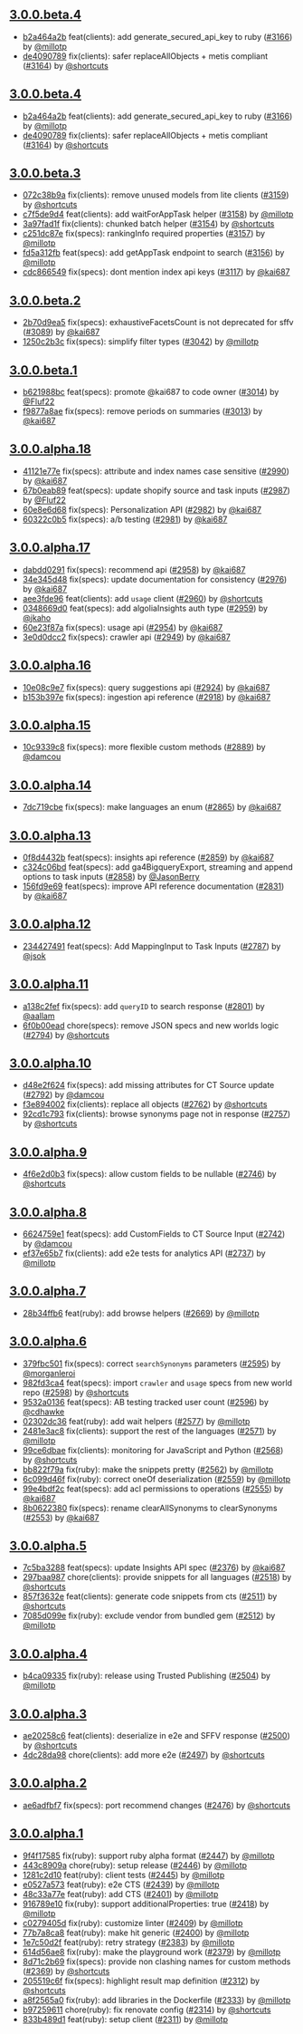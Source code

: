 ## [3.0.0.beta.4](https://github.com/algolia/algoliasearch-client-ruby/compare/3.0.0.beta.3...3.0.0.beta.4)

- [b2a464a2b](https://github.com/algolia/api-clients-automation/commit/b2a464a2b) feat(clients): add generate_secured_api_key to ruby ([#3166](https://github.com/algolia/api-clients-automation/pull/3166)) by [@millotp](https://github.com/millotp/)
- [de4090789](https://github.com/algolia/api-clients-automation/commit/de4090789) fix(clients): safer replaceAllObjects + metis compliant ([#3164](https://github.com/algolia/api-clients-automation/pull/3164)) by [@shortcuts](https://github.com/shortcuts/)

## [3.0.0.beta.4](https://github.com/algolia/algoliasearch-client-ruby/compare/3.0.0.beta.3...3.0.0.beta.4)

- [b2a464a2b](https://github.com/algolia/api-clients-automation/commit/b2a464a2b) feat(clients): add generate_secured_api_key to ruby ([#3166](https://github.com/algolia/api-clients-automation/pull/3166)) by [@millotp](https://github.com/millotp/)
- [de4090789](https://github.com/algolia/api-clients-automation/commit/de4090789) fix(clients): safer replaceAllObjects + metis compliant ([#3164](https://github.com/algolia/api-clients-automation/pull/3164)) by [@shortcuts](https://github.com/shortcuts/)

## [3.0.0.beta.3](https://github.com/algolia/algoliasearch-client-ruby/compare/3.0.0.beta.2...3.0.0.beta.3)

- [072c38b9a](https://github.com/algolia/api-clients-automation/commit/072c38b9a) fix(clients): remove unused models from lite clients ([#3159](https://github.com/algolia/api-clients-automation/pull/3159)) by [@shortcuts](https://github.com/shortcuts/)
- [c7f5de9d4](https://github.com/algolia/api-clients-automation/commit/c7f5de9d4) feat(clients): add waitForAppTask helper ([#3158](https://github.com/algolia/api-clients-automation/pull/3158)) by [@millotp](https://github.com/millotp/)
- [3a97fad1f](https://github.com/algolia/api-clients-automation/commit/3a97fad1f) fix(clients): chunked batch helper ([#3154](https://github.com/algolia/api-clients-automation/pull/3154)) by [@shortcuts](https://github.com/shortcuts/)
- [c251dc87e](https://github.com/algolia/api-clients-automation/commit/c251dc87e) fix(specs): rankingInfo required properties ([#3157](https://github.com/algolia/api-clients-automation/pull/3157)) by [@millotp](https://github.com/millotp/)
- [fd5a312fb](https://github.com/algolia/api-clients-automation/commit/fd5a312fb) feat(specs): add getAppTask endpoint to search ([#3156](https://github.com/algolia/api-clients-automation/pull/3156)) by [@millotp](https://github.com/millotp/)
- [cdc866549](https://github.com/algolia/api-clients-automation/commit/cdc866549) fix(specs): dont mention index api keys ([#3117](https://github.com/algolia/api-clients-automation/pull/3117)) by [@kai687](https://github.com/kai687/)

## [3.0.0.beta.2](https://github.com/algolia/algoliasearch-client-ruby/compare/3.0.0.beta.1...3.0.0.beta.2)

- [2b70d9ea5](https://github.com/algolia/api-clients-automation/commit/2b70d9ea5) fix(specs): exhaustiveFacetsCount is not deprecated for sffv ([#3089](https://github.com/algolia/api-clients-automation/pull/3089)) by [@kai687](https://github.com/kai687/)
- [1250c2b3c](https://github.com/algolia/api-clients-automation/commit/1250c2b3c) fix(specs): simplify filter types ([#3042](https://github.com/algolia/api-clients-automation/pull/3042)) by [@millotp](https://github.com/millotp/)

## [3.0.0.beta.1](https://github.com/algolia/algoliasearch-client-ruby/compare/3.0.0.beta.0...3.0.0.beta.1)

- [b621988bc](https://github.com/algolia/api-clients-automation/commit/b621988bc) feat(specs): promote @kai687 to code owner ([#3014](https://github.com/algolia/api-clients-automation/pull/3014)) by [@Fluf22](https://github.com/Fluf22/)
- [f9877a8ae](https://github.com/algolia/api-clients-automation/commit/f9877a8ae) fix(specs): remove periods on summaries ([#3013](https://github.com/algolia/api-clients-automation/pull/3013)) by [@kai687](https://github.com/kai687/)

## [3.0.0.alpha.18](https://github.com/algolia/algoliasearch-client-ruby/compare/3.0.0.alpha.17...3.0.0.alpha.18)

- [41121e77e](https://github.com/algolia/api-clients-automation/commit/41121e77e) fix(specs): attribute and index names case sensitive ([#2990](https://github.com/algolia/api-clients-automation/pull/2990)) by [@kai687](https://github.com/kai687/)
- [67b0eab89](https://github.com/algolia/api-clients-automation/commit/67b0eab89) feat(specs): update shopify source and task inputs ([#2987](https://github.com/algolia/api-clients-automation/pull/2987)) by [@Fluf22](https://github.com/Fluf22/)
- [60e8e6d68](https://github.com/algolia/api-clients-automation/commit/60e8e6d68) fix(specs): Personalization API ([#2982](https://github.com/algolia/api-clients-automation/pull/2982)) by [@kai687](https://github.com/kai687/)
- [60322c0b5](https://github.com/algolia/api-clients-automation/commit/60322c0b5) fix(specs): a/b testing ([#2981](https://github.com/algolia/api-clients-automation/pull/2981)) by [@kai687](https://github.com/kai687/)

## [3.0.0.alpha.17](https://github.com/algolia/algoliasearch-client-ruby/compare/3.0.0.alpha.16...3.0.0.alpha.17)

- [dabdd0291](https://github.com/algolia/api-clients-automation/commit/dabdd0291) fix(specs): recommend api ([#2958](https://github.com/algolia/api-clients-automation/pull/2958)) by [@kai687](https://github.com/kai687/)
- [34e345d48](https://github.com/algolia/api-clients-automation/commit/34e345d48) fix(specs): update documentation for consistency ([#2976](https://github.com/algolia/api-clients-automation/pull/2976)) by [@kai687](https://github.com/kai687/)
- [aee3fde96](https://github.com/algolia/api-clients-automation/commit/aee3fde96) feat(clients): add `usage` client ([#2960](https://github.com/algolia/api-clients-automation/pull/2960)) by [@shortcuts](https://github.com/shortcuts/)
- [0348669d0](https://github.com/algolia/api-clients-automation/commit/0348669d0) feat(specs): add algoliaInsights auth type ([#2959](https://github.com/algolia/api-clients-automation/pull/2959)) by [@jkaho](https://github.com/jkaho/)
- [60e23f87a](https://github.com/algolia/api-clients-automation/commit/60e23f87a) fix(specs): usage api ([#2954](https://github.com/algolia/api-clients-automation/pull/2954)) by [@kai687](https://github.com/kai687/)
- [3e0d0dcc2](https://github.com/algolia/api-clients-automation/commit/3e0d0dcc2) fix(specs): crawler api ([#2949](https://github.com/algolia/api-clients-automation/pull/2949)) by [@kai687](https://github.com/kai687/)

## [3.0.0.alpha.16](https://github.com/algolia/algoliasearch-client-ruby/compare/3.0.0.alpha.15...3.0.0.alpha.16)

- [10e08c9e7](https://github.com/algolia/api-clients-automation/commit/10e08c9e7) fix(specs): query suggestions api ([#2924](https://github.com/algolia/api-clients-automation/pull/2924)) by [@kai687](https://github.com/kai687/)
- [b153b397e](https://github.com/algolia/api-clients-automation/commit/b153b397e) fix(specs): ingestion api reference ([#2918](https://github.com/algolia/api-clients-automation/pull/2918)) by [@kai687](https://github.com/kai687/)

## [3.0.0.alpha.15](https://github.com/algolia/algoliasearch-client-ruby/compare/3.0.0.alpha.14...3.0.0.alpha.15)

- [10c9339c8](https://github.com/algolia/api-clients-automation/commit/10c9339c8) fix(specs): more flexible custom methods ([#2889](https://github.com/algolia/api-clients-automation/pull/2889)) by [@damcou](https://github.com/damcou/)

## [3.0.0.alpha.14](https://github.com/algolia/algoliasearch-client-ruby/compare/3.0.0.alpha.13...3.0.0.alpha.14)

- [7dc719cbe](https://github.com/algolia/api-clients-automation/commit/7dc719cbe) fix(specs): make languages an enum ([#2865](https://github.com/algolia/api-clients-automation/pull/2865)) by [@kai687](https://github.com/kai687/)

## [3.0.0.alpha.13](https://github.com/algolia/algoliasearch-client-ruby/compare/3.0.0.alpha.12...3.0.0.alpha.13)

- [0f8d4432b](https://github.com/algolia/api-clients-automation/commit/0f8d4432b) feat(specs): insights api reference ([#2859](https://github.com/algolia/api-clients-automation/pull/2859)) by [@kai687](https://github.com/kai687/)
- [c324c06bd](https://github.com/algolia/api-clients-automation/commit/c324c06bd) feat(specs): add ga4BigqueryExport, streaming and append options to task inputs ([#2858](https://github.com/algolia/api-clients-automation/pull/2858)) by [@JasonBerry](https://github.com/JasonBerry/)
- [156fd9e69](https://github.com/algolia/api-clients-automation/commit/156fd9e69) feat(specs): improve API reference documentation ([#2831](https://github.com/algolia/api-clients-automation/pull/2831)) by [@kai687](https://github.com/kai687/)

## [3.0.0.alpha.12](https://github.com/algolia/algoliasearch-client-ruby/compare/3.0.0.alpha.11...3.0.0.alpha.12)

- [234427491](https://github.com/algolia/api-clients-automation/commit/234427491) feat(specs): Add MappingInput to Task Inputs ([#2787](https://github.com/algolia/api-clients-automation/pull/2787)) by [@jsok](https://github.com/jsok/)

## [3.0.0.alpha.11](https://github.com/algolia/algoliasearch-client-ruby/compare/3.0.0.alpha.10...3.0.0.alpha.11)

- [a138c2fef](https://github.com/algolia/api-clients-automation/commit/a138c2fef) fix(specs): add `queryID` to search response ([#2801](https://github.com/algolia/api-clients-automation/pull/2801)) by [@aallam](https://github.com/aallam/)
- [6f0b00ead](https://github.com/algolia/api-clients-automation/commit/6f0b00ead) chore(specs): remove JSON specs and new worlds logic ([#2794](https://github.com/algolia/api-clients-automation/pull/2794)) by [@shortcuts](https://github.com/shortcuts/)

## [3.0.0.alpha.10](https://github.com/algolia/algoliasearch-client-ruby/compare/3.0.0.alpha.9...3.0.0.alpha.10)

- [d48e2f624](https://github.com/algolia/api-clients-automation/commit/d48e2f624) fix(specs): add missing attributes for CT Source update ([#2792](https://github.com/algolia/api-clients-automation/pull/2792)) by [@damcou](https://github.com/damcou/)
- [f3e894002](https://github.com/algolia/api-clients-automation/commit/f3e894002) fix(clients): replace all objects ([#2762](https://github.com/algolia/api-clients-automation/pull/2762)) by [@shortcuts](https://github.com/shortcuts/)
- [92cd1c793](https://github.com/algolia/api-clients-automation/commit/92cd1c793) fix(clients): browse synonyms page not in response ([#2757](https://github.com/algolia/api-clients-automation/pull/2757)) by [@shortcuts](https://github.com/shortcuts/)

## [3.0.0.alpha.9](https://github.com/algolia/algoliasearch-client-ruby/compare/3.0.0.alpha.8...3.0.0.alpha.9)

- [4f6e2d0b3](https://github.com/algolia/api-clients-automation/commit/4f6e2d0b3) fix(specs): allow custom fields to be nullable ([#2746](https://github.com/algolia/api-clients-automation/pull/2746)) by [@shortcuts](https://github.com/shortcuts/)

## [3.0.0.alpha.8](https://github.com/algolia/algoliasearch-client-ruby/compare/3.0.0.alpha.7...3.0.0.alpha.8)

- [6624759e1](https://github.com/algolia/api-clients-automation/commit/6624759e1) feat(specs): add CustomFields to CT Source Input ([#2742](https://github.com/algolia/api-clients-automation/pull/2742)) by [@damcou](https://github.com/damcou/)
- [ef37e65b7](https://github.com/algolia/api-clients-automation/commit/ef37e65b7) fix(clients): add e2e tests for analytics API ([#2737](https://github.com/algolia/api-clients-automation/pull/2737)) by [@millotp](https://github.com/millotp/)

## [3.0.0.alpha.7](https://github.com/algolia/algoliasearch-client-ruby/compare/3.0.0.alpha.6...3.0.0.alpha.7)

- [28b34ffb6](https://github.com/algolia/api-clients-automation/commit/28b34ffb6) feat(ruby): add browse helpers ([#2669](https://github.com/algolia/api-clients-automation/pull/2669)) by [@millotp](https://github.com/millotp/)

## [3.0.0.alpha.6](https://github.com/algolia/algoliasearch-client-ruby/compare/3.0.0.alpha.5...3.0.0.alpha.6)

- [379fbc501](https://github.com/algolia/api-clients-automation/commit/379fbc501) fix(specs): correct `searchSynonyms` parameters ([#2595](https://github.com/algolia/api-clients-automation/pull/2595)) by [@morganleroi](https://github.com/morganleroi/)
- [982fd3ca4](https://github.com/algolia/api-clients-automation/commit/982fd3ca4) feat(specs): import `crawler` and `usage` specs from new world repo ([#2598](https://github.com/algolia/api-clients-automation/pull/2598)) by [@shortcuts](https://github.com/shortcuts/)
- [9532a0136](https://github.com/algolia/api-clients-automation/commit/9532a0136) feat(specs): AB testing tracked user count ([#2596](https://github.com/algolia/api-clients-automation/pull/2596)) by [@cdhawke](https://github.com/cdhawke/)
- [02302dc36](https://github.com/algolia/api-clients-automation/commit/02302dc36) feat(ruby): add wait helpers ([#2577](https://github.com/algolia/api-clients-automation/pull/2577)) by [@millotp](https://github.com/millotp/)
- [2481e3ac8](https://github.com/algolia/api-clients-automation/commit/2481e3ac8) fix(clients): support the rest of the languages ([#2571](https://github.com/algolia/api-clients-automation/pull/2571)) by [@millotp](https://github.com/millotp/)
- [99ce6dbae](https://github.com/algolia/api-clients-automation/commit/99ce6dbae) fix(clients): monitoring for JavaScript and Python ([#2568](https://github.com/algolia/api-clients-automation/pull/2568)) by [@shortcuts](https://github.com/shortcuts/)
- [bb822f79a](https://github.com/algolia/api-clients-automation/commit/bb822f79a) fix(ruby): make the snippets pretty ([#2562](https://github.com/algolia/api-clients-automation/pull/2562)) by [@millotp](https://github.com/millotp/)
- [6c099d46f](https://github.com/algolia/api-clients-automation/commit/6c099d46f) fix(ruby): correct oneOf deserialization ([#2559](https://github.com/algolia/api-clients-automation/pull/2559)) by [@millotp](https://github.com/millotp/)
- [99e4bdf2c](https://github.com/algolia/api-clients-automation/commit/99e4bdf2c) feat(specs): add acl permissions to operations ([#2555](https://github.com/algolia/api-clients-automation/pull/2555)) by [@kai687](https://github.com/kai687/)
- [8b0622380](https://github.com/algolia/api-clients-automation/commit/8b0622380) fix(specs): rename clearAllSynonyms to clearSynonyms ([#2553](https://github.com/algolia/api-clients-automation/pull/2553)) by [@kai687](https://github.com/kai687/)

## [3.0.0.alpha.5](https://github.com/algolia/algoliasearch-client-ruby/compare/3.0.0.alpha.4...3.0.0.alpha.5)

- [7c5ba3288](https://github.com/algolia/api-clients-automation/commit/7c5ba3288) feat(specs): update Insights API spec ([#2376](https://github.com/algolia/api-clients-automation/pull/2376)) by [@kai687](https://github.com/kai687/)
- [297baa987](https://github.com/algolia/api-clients-automation/commit/297baa987) chore(clients): provide snippets for all languages ([#2518](https://github.com/algolia/api-clients-automation/pull/2518)) by [@shortcuts](https://github.com/shortcuts/)
- [857f3632e](https://github.com/algolia/api-clients-automation/commit/857f3632e) feat(clients): generate code snippets from cts ([#2511](https://github.com/algolia/api-clients-automation/pull/2511)) by [@shortcuts](https://github.com/shortcuts/)
- [7085d099e](https://github.com/algolia/api-clients-automation/commit/7085d099e) fix(ruby): exclude vendor from bundled gem ([#2512](https://github.com/algolia/api-clients-automation/pull/2512)) by [@millotp](https://github.com/millotp/)

## [3.0.0.alpha.4](https://github.com/algolia/algoliasearch-client-ruby/compare/3.0.0.alpha.3...3.0.0.alpha.4)

- [b4ca09335](https://github.com/algolia/api-clients-automation/commit/b4ca09335) fix(ruby): release using Trusted Publishing ([#2504](https://github.com/algolia/api-clients-automation/pull/2504)) by [@millotp](https://github.com/millotp/)

## [3.0.0.alpha.3](https://github.com/algolia/algoliasearch-client-ruby/compare/3.0.0.alpha.2...3.0.0.alpha.3)

- [ae20258c6](https://github.com/algolia/api-clients-automation/commit/ae20258c6) feat(clients): deserialize in e2e and SFFV response ([#2500](https://github.com/algolia/api-clients-automation/pull/2500)) by [@shortcuts](https://github.com/shortcuts/)
- [4dc28da98](https://github.com/algolia/api-clients-automation/commit/4dc28da98) chore(clients): add more e2e ([#2497](https://github.com/algolia/api-clients-automation/pull/2497)) by [@shortcuts](https://github.com/shortcuts/)

## [3.0.0.alpha.2](https://github.com/algolia/algoliasearch-client-ruby/compare/3.0.0.alpha.1...3.0.0.alpha.2)

- [ae6adfbf7](https://github.com/algolia/api-clients-automation/commit/ae6adfbf7) fix(specs): port recommend changes ([#2476](https://github.com/algolia/api-clients-automation/pull/2476)) by [@shortcuts](https://github.com/shortcuts/)

## [3.0.0.alpha.1](https://github.com/algolia/algoliasearch-client-ruby/tree/3.0.0.alpha.1)

- [9f4f17585](https://github.com/algolia/api-clients-automation/commit/9f4f17585) fix(ruby): support ruby alpha format ([#2447](https://github.com/algolia/api-clients-automation/pull/2447)) by [@millotp](https://github.com/millotp/)
- [443c8909a](https://github.com/algolia/api-clients-automation/commit/443c8909a) chore(ruby): setup release ([#2446](https://github.com/algolia/api-clients-automation/pull/2446)) by [@millotp](https://github.com/millotp/)
- [1281c2d10](https://github.com/algolia/api-clients-automation/commit/1281c2d10) feat(ruby): client tests ([#2445](https://github.com/algolia/api-clients-automation/pull/2445)) by [@millotp](https://github.com/millotp/)
- [e0527a573](https://github.com/algolia/api-clients-automation/commit/e0527a573) feat(ruby): e2e CTS ([#2439](https://github.com/algolia/api-clients-automation/pull/2439)) by [@millotp](https://github.com/millotp/)
- [48c33a77e](https://github.com/algolia/api-clients-automation/commit/48c33a77e) feat(ruby): add CTS ([#2401](https://github.com/algolia/api-clients-automation/pull/2401)) by [@millotp](https://github.com/millotp/)
- [916789e10](https://github.com/algolia/api-clients-automation/commit/916789e10) fix(ruby): support additionalProperties: true ([#2418](https://github.com/algolia/api-clients-automation/pull/2418)) by [@millotp](https://github.com/millotp/)
- [c0279405d](https://github.com/algolia/api-clients-automation/commit/c0279405d) fix(ruby): customize linter ([#2409](https://github.com/algolia/api-clients-automation/pull/2409)) by [@millotp](https://github.com/millotp/)
- [77b7a8ca8](https://github.com/algolia/api-clients-automation/commit/77b7a8ca8) feat(ruby): make hit generic ([#2400](https://github.com/algolia/api-clients-automation/pull/2400)) by [@millotp](https://github.com/millotp/)
- [1e7c50d2f](https://github.com/algolia/api-clients-automation/commit/1e7c50d2f) feat(ruby): retry strategy ([#2383](https://github.com/algolia/api-clients-automation/pull/2383)) by [@millotp](https://github.com/millotp/)
- [614d56ae8](https://github.com/algolia/api-clients-automation/commit/614d56ae8) fix(ruby): make the playground work ([#2379](https://github.com/algolia/api-clients-automation/pull/2379)) by [@millotp](https://github.com/millotp/)
- [8d71c2b69](https://github.com/algolia/api-clients-automation/commit/8d71c2b69) fix(specs): provide non clashing names for custom methods ([#2369](https://github.com/algolia/api-clients-automation/pull/2369)) by [@shortcuts](https://github.com/shortcuts/)
- [205519c6f](https://github.com/algolia/api-clients-automation/commit/205519c6f) fix(specs): highlight result map definition ([#2312](https://github.com/algolia/api-clients-automation/pull/2312)) by [@shortcuts](https://github.com/shortcuts/)
- [a8f2565a0](https://github.com/algolia/api-clients-automation/commit/a8f2565a0) fix(ruby): add libraries in the Dockerfile ([#2333](https://github.com/algolia/api-clients-automation/pull/2333)) by [@millotp](https://github.com/millotp/)
- [b97259611](https://github.com/algolia/api-clients-automation/commit/b97259611) chore(ruby): fix renovate config ([#2314](https://github.com/algolia/api-clients-automation/pull/2314)) by [@shortcuts](https://github.com/shortcuts/)
- [833b489d1](https://github.com/algolia/api-clients-automation/commit/833b489d1) feat(ruby): setup client ([#2311](https://github.com/algolia/api-clients-automation/pull/2311)) by [@millotp](https://github.com/millotp/)

